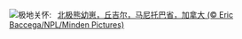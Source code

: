 ![](https://www.bing.com/th?id=OHR.PolarCub_ZH-CN1179361319_UHD.jpg&w=1000)极地关怀:&nbsp;&ensp;[北极熊幼崽，丘吉尔，马尼托巴省，加拿大 (© Eric Baccega/NPL/Minden Pictures)](https://www.bing.com/th?id=OHR.PolarCub_ZH-CN1179361319_UHD.jpg)
<br><br/>
